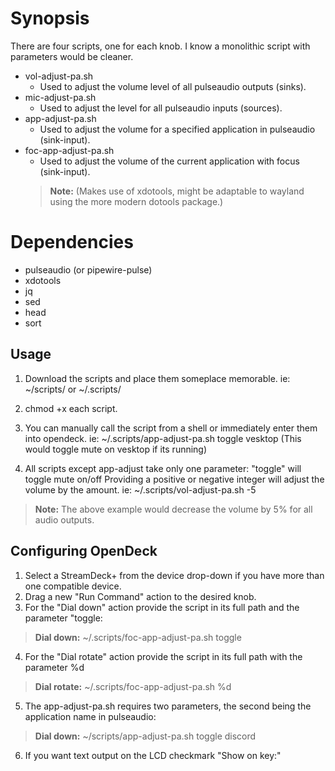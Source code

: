 # Synopsis
There are four scripts, one for each knob. I know a monolithic script with parameters would be cleaner.

 - vol-adjust-pa.sh
	 - Used to adjust the volume level of all pulseaudio outputs (sinks).
 - mic-adjust-pa.sh
	 - Used to adjust the level for all pulseaudio inputs (sources).
 - app-adjust-pa.sh
	 - Used to adjust the volume for a specified application in pulseaudio (sink-input).
 - foc-app-adjust-pa.sh
	 - Used to adjust the volume of the current application with focus (sink-input).
	 > **Note:**  (Makes use of xdotools, might be adaptable to wayland using the more modern dotools package.)

# Dependencies
 - pulseaudio (or pipewire-pulse)
 - xdotools 
 - jq
 - sed
 - head
 - sort

## Usage
 1. Download the scripts and place them someplace memorable. ie: ~/scripts/ or ~/.scripts/ 
 2. chmod +x each script.
 3. You can manually call the script from a shell or immediately enter them into opendeck.
	 ie: ~/.scripts/app-adjust-pa.sh toggle vesktop (This would toggle mute on vesktop if its running)
	 
 4. All scripts except app-adjust take only one parameter:
  "toggle" will toggle mute on/off
  Providing a positive or negative integer will adjust the volume by the amount.
  ie: ~/.scripts/vol-adjust-pa.sh -5
   > **Note:** The above example would decrease the volume by 5% for all audio outputs.

## Configuring OpenDeck

 1. Select a StreamDeck+ from the device drop-down if you have more than one compatible device.
 2. Drag a new "Run Command" action to the desired knob.
 3. For the "Dial down" action provide the script in its full path and the parameter "toggle:
 > **Dial down:** ~/.scripts/foc-app-adjust-pa.sh toggle
 4. For the "Dial rotate" action provide the script in its full path with the parameter %d
 > **Dial rotate:** ~/.scripts/foc-app-adjust-pa.sh %d
 5. The app-adjust-pa.sh requires two parameters, the second being the application name in pulseaudio:
 > **Dial down:** ~/scripts/app-adjust-pa.sh toggle discord
 6. If you want text output on the LCD checkmark "Show on key:"
